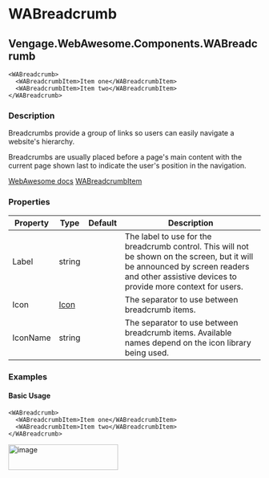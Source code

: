 # WABreadcrumb
## Vengage.WebAwesome.Components.WABreadcrumb

```HTML+Razor
<WABreadcrumb>
  <WABreadcrumbItem>Item one</WABreadcrumbItem>
  <WABreadcrumbItem>Item two</WABreadcrumbItem>
</WABreadcrumb>
```

### Description
Breadcrumbs provide a group of links so users can easily navigate a website's hierarchy.

Breadcrumbs are usually placed before a page's main content with the current page shown last to indicate the user's position in the navigation.

[WebAwesome docs](https://webawesome.com/docs/breadcrumb)
[WABreadcrumbItem](/docs/WABreadcrumbItem.md)

### Properties
| Property | Type   | Default | Description                              |
|----------|--------|---------|------------------------------------------|
| Label    | string |  | The label to use for the breadcrumb control. This will not be shown on the screen, but it will be announced by screen readers and other assistive devices to provide more context for users.                     |
| Icon    | [Icon](/docs/IconClass) |        | The separator to use between breadcrumb items.                     |
| IconName    | string |    | The separator to use between breadcrumb items. Available names depend on the icon library being used.                     |

### Examples

#### Basic Usage
```HTML+Razor
<WABreadcrumb>
  <WABreadcrumbItem>Item one</WABreadcrumbItem>
  <WABreadcrumbItem>Item two</WABreadcrumbItem>
</WABreadcrumb>
```
<img width="219" height="51" alt="image" src="https://github.com/user-attachments/assets/604d8745-8da7-41b6-9128-927193b20a2d" />
